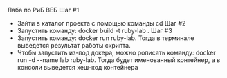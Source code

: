 Лаба по РиБ ВЕБ
Шаг #1
- Зайти в каталог проекта с помощью команды cd
Шаг #2
- Запустить команду: docker build -t ruby-lab .
Шаг #3 
- Запустить команду: docker run ruby-lab. Тогда в терминале выведется результат работы скрипта.
- Чтобы запустить из-под докера, можно рописать команду: docker run -d --name lab ruby-lab. Тогда будет именованный контейнер, а в консоли выведется хеш-код контейнера